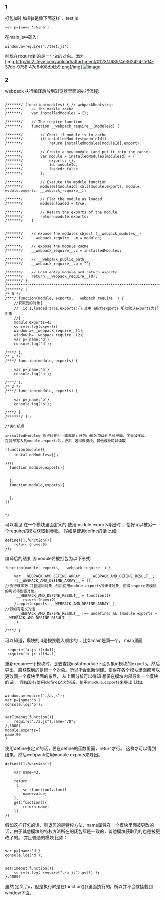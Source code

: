 ### 1
打包js时 如果js是像下面这样：
test.js

```
var p={name:'china'}

```


在main.js中载入:

```
window.a=require('./test.js')
```



则现在require到的是一个空的对象。因为：
[img]http://dl2.iteye.com/upload/attachment/0123/4685/4e362494-fe14-37dc-9758-47e6408dbbb9.png[/img]
![image](./1.jpg)
### 2
webpack 执行编译后放到浏览器里面的执行流程:

```

/******/ (function(modules) { // webpackBootstrap
/******/ 	// The module cache
/******/ 	var installedModules = {};

/******/ 	// The require function
/******/ 	function __webpack_require__(moduleId) {

/******/ 		// Check if module is in cache
/******/ 		if(installedModules[moduleId])
/******/ 			return installedModules[moduleId].exports;

/******/ 		// Create a new module (and put it into the cache)
/******/ 		var module = installedModules[moduleId] = {
/******/ 			exports: {},
/******/ 			id: moduleId,
/******/ 			loaded: false
/******/ 		};

/******/ 		// Execute the module function
/******/ 		modules[moduleId].call(module.exports, module, module.exports, __webpack_require__);

/******/ 		// Flag the module as loaded
/******/ 		module.loaded = true;

/******/ 		// Return the exports of the module
/******/ 		return module.exports;
/******/ 	}


/******/ 	// expose the modules object (__webpack_modules__)
/******/ 	__webpack_require__.m = modules;

/******/ 	// expose the module cache
/******/ 	__webpack_require__.c = installedModules;

/******/ 	// __webpack_public_path__
/******/ 	__webpack_require__.p = "";

/******/ 	// Load entry module and return exports
/******/ 	return __webpack_require__(0);
/******/ })
/************************************************************************/
/******/ ([
/* 0 */
/***/ function(module, exports, __webpack_require__) {
	//获取到的对象{
	//  id:1,loaded:true,exports:{},其中 a指向exports 所以默认exports为{}对象
	//}
	module.exports=43
	console.log(exports)
	window.a=__webpack_require__(1);
	window.b=__webpack_require__(2);
	var p={name:'d'}
	console.log('d');

/***/ },
/* 1 */
/***/ function(module, exports) {

	var p={name:'a'}
	console.log('a');

/***/ },
/* 2 */
/***/ function(module, exports) {

	var p={name:'b'}
	console.log('b');

/***/ }
/******/ ]);

/*执行机理

installedModules 执行过程中一直都是在闭包内部的顶级作用域里面，不会被释放。
在背部写入到module.exports后，然后 返回该模块，其他模块可以读取

(function(module){
	installedModules={}；

})([
  function(module,exports){
	

  },
  function(module,exports){
  

  },
])


*/
```

可以看见 在一个模块里面定义的 使用module.exports导出时 ，恰好可以被另一个require的模块获取到参数。
假如是使用define的话
比如:

```
define([],function(){
	return {name:9}
});
```



编译后的结果 该module将被打包为以下形式:

```
function(module, exports, __webpack_require__) {

	var __WEBPACK_AMD_DEFINE_ARRAY__, __WEBPACK_AMD_DEFINE_RESULT__;
	!(__WEBPACK_AMD_DEFINE_ARRAY__ = [],
//执行该函数 并且返回对象，然后使用module.exports导出该对象，使得require该模块的可以得到该对象。
	 __WEBPACK_AMD_DEFINE_RESULT__ = function(){
		return {name:9}
	}.apply(exports, __WEBPACK_AMD_DEFINE_ARRAY__),
//假如有定义的话
	 __WEBPACK_AMD_DEFINE_RESULT__ !== undefined && (module.exports = __WEBPACK_AMD_DEFINE_RESULT__)
	 )

/***/ }
```

可以知道，模块的id是按照载入顺序的 ，比如main是第一个，
mian里面
```
 requrie('a.js')(id=1);
 require('b.js')(id=2);
```
重新require一个模块时，是去查找installmodule下面对象id模块的exports。然后导出，股获取到的是同一个对象。所以不会重新创建。使得在各个模块里面都可以更改同一个模块里面的东西，
从上面分析可以得知 想要在模块内部导出一个模块的话，
假如没有使用define定义的话，使用module.exports来导出
比如:

```

window.a=require("./a.js");
var p={name:'b'}
console.log('b');


setTimeout(function(){
	require("./a.js").name="78";
},3000)
module.exports={
name:90
}
```
使用define来定义的话，要在define的函数里面，return才行。
这样才可以得到结果，然后webpack使用module.exports来导出。

```
define([],function(){

	var name=43;

	return 
	 {
		set:function(value){
		name=value;
	},
	get:function(){
		return name;
	}}
})
```
假如这样打包的话，则返回的是特权方法，name属性在一个模块里面被更改的话，由于其他模块的特权方法所在的闭包都是一致的，其他模块获取到的也是被更改了的。
并且普通的模块 比如：

```

var p={name:'d'}
console.log('d');


setTimeout(function(){
	console.log( require("./a.js").get() );
},4000)
```
虽然 定义了p，但是执行时是在function(){}里面执行的，所以并不会被挂载到window下面。

